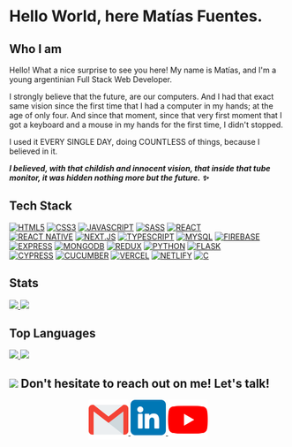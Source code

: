 # Hello World, here Matías Fuentes.

## Who I am

Hello! What a nice surprise to see you here! My name is Matías, and I'm a young argentinian Full Stack Web Developer.

I strongly believe that the future, are our computers. And I had that exact same vision since the first time that I had a computer in my hands; at the age of only four. And since that moment, since that very first moment that I got a keyboard and a mouse in my hands for the first time, I didn't stopped.

I used it EVERY SINGLE DAY, doing COUNTLESS of things, because I believed in it.

***I believed, with that childish and innocent vision, that inside that tube monitor, it was hidden nothing more but the future. ✨***

## Tech Stack

[![HTML5](https://img.shields.io/badge/html%205-grey?style=for-the-badge&logo=html5&logoColor=white&labelColor=8E2DE2)](https://github.com/matias-fuentes/HTML-CSS-JS-and-SASS-projects)
[![CSS3](https://img.shields.io/badge/css%203-grey?style=for-the-badge&logo=css3&logoColor=white&labelColor=8E2DE2)](https://github.com/matias-fuentes/HTML-CSS-JS-and-SASS-projects)
[![JAVASCRIPT](https://img.shields.io/badge/-JavaScript-grey?style=for-the-badge&logo=javascript&logoColor=white&labelColor=8E2DE2)](https://github.com/matias-fuentes/HTML-CSS-JS-and-SASS-projects)
[![SASS](https://img.shields.io/badge/sass-grey?style=for-the-badge&logo=sass&logoColor=white&labelColor=8E2DE2)](https://github.com/matias-fuentes/HTML-CSS-JS-and-SASS-projects)
[![REACT](https://img.shields.io/badge/react-grey?style=for-the-badge&logo=react&logoColor=white&labelColor=8E2DE2)](https://github.com/matias-fuentes/React-projects)
<br>
[![REACT NATIVE](https://img.shields.io/badge/react%20native-grey?style=for-the-badge&logo=react&logoColor=white&labelColor=8E2DE2)](https://github.com/matias-fuentes/React-projects)
[![NEXT.JS](https://img.shields.io/badge/next.js-grey?style=for-the-badge&logo=next.js&logoColor=white&labelColor=8E2DE2)](https://github.com/matias-fuentes/Nextjs-projects)
[![TYPESCRIPT](https://img.shields.io/badge/typescript-grey?style=for-the-badge&logo=typescript&logoColor=white&labelColor=8E2DE2)](https://github.com/matias-fuentes/TypeScript-projects)
[![MYSQL](https://img.shields.io/badge/mysql-grey?style=for-the-badge&logo=mysql&logoColor=white&labelColor=8E2DE2)](https://github.com/matias-fuentes/SQL-projects)
[![FIREBASE](https://img.shields.io/badge/-firebase-grey?style=for-the-badge&logo=firebase&logoColor=white&labelColor=8E2DE2)](https://github.com/matias-fuentes/NoSQL-projects)
<br>
[![EXPRESS](https://img.shields.io/badge/express-grey?style=for-the-badge&logo=express&logoColor=white&labelColor=8E2DE2)](https://github.com/matias-fuentes/Express-projects)
[![MONGODB](https://img.shields.io/badge/mongodb-grey?style=for-the-badge&logo=mongodb&logoColor=white&labelColor=8E2DE2)](https://github.com/matias-fuentes/MongoDB-projects)
[![REDUX](https://img.shields.io/badge/redux-grey?style=for-the-badge&logo=redux&logoColor=white&labelColor=8E2DE2)](https://github.com/matias-fuentes/Redux-projects)
[![PYTHON](https://img.shields.io/badge/-python-grey?style=for-the-badge&logo=python&logoColor=white&labelColor=8E2DE2)](https://github.com/matias-fuentes/Python-projects)
[![FLASK](https://img.shields.io/badge/flask-grey?style=for-the-badge&logo=flask&logoColor=white&labelColor=8E2DE2)](https://github.com/matias-fuentes/Flask-projects)
<br>
[![CYPRESS](https://img.shields.io/badge/cypress-grey?style=for-the-badge&logo=cypress&logoColor=white&labelColor=8E2DE2)](https://github.com/matias-fuentes/Cypress-and-Cucumber-projects)
[![CUCUMBER](https://img.shields.io/badge/cucumber-grey?style=for-the-badge&logo=cucumber&logoColor=white&labelColor=8E2DE2)](https://github.com/matias-fuentes/Cypress-and-Cucumber-projects)
[![VERCEL](https://img.shields.io/badge/vercel-grey?style=for-the-badge&logo=vercel&logoColor=white&labelColor=8E2DE2)](https://github.com/matias-fuentes/Vercel-projects)
[![NETLIFY](https://img.shields.io/badge/netlify-grey?style=for-the-badge&logo=netlify&logoColor=white&labelColor=8E2DE2)](https://github.com/matias-fuentes/Netlify-projects)
[![C](https://img.shields.io/badge/c%20(Language)-grey?style=for-the-badge&logo=c&logoColor=white&labelColor=8E2DE2)](https://github.com/matias-fuentes/C-projects)

## Stats

<div>
  <a href="https://github.com/matias-fuentes/">
    <img height="225" src="https://github-readme-stats.vercel.app/api?username=matias-fuentes&show_icons=true&theme=radical&title_color=8E2DE2&text_color=fff&icon_color=8E2DE2">
  </a>
  <img height="225" src="https://c.tenor.com/j3cVEPj4bzkAAAAC/cat-typing.gif">
</div>

## Top Languages

<div>
  <a href="https://github.com/matias-fuentes/">
    <img src="https://github-readme-stats.vercel.app/api/top-langs/?username=matias-fuentes&theme=radical&title_color=8E2DE2&text_color=fff">
  </a>
  <img src="https://c.tenor.com/bCfpwMjfAi0AAAAC/cat-typing.gif" height="285">
</div>

## <img height="48" src="https://c.tenor.com/NjbLQCvQoC8AAAAC/bongo-cat.gif"> Don't hesitate to reach out on me! Let's talk!

<div align="center">
  <a href="mailto: matiasfuentesdev@gmail.com">
    <img height="72" align="top" src="./icons/gmail.png">
  </a>
  <a href="https://www.linkedin.com/in/matias-damian-fuentes/">
    <img height="64" src="./icons/linkedin.png">
  </a>
  <a href="https://www.youtube.com/@MatiasFuentes-DEV">
    <img height="72" align="top" src="./icons/youtube.png">
  </a>
</div>
